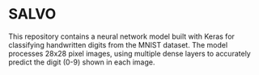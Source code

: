 # SALVO
This repository contains a neural network model built with Keras for classifying handwritten digits from the MNIST dataset. The model processes 28x28 pixel images, using multiple dense layers to accurately predict the digit (0-9) shown in each image. 
